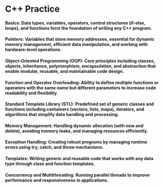 # C++ Practice

#### Basics: Data types, variables, operators, control structures (if-else, loops), and functions form the foundation of writing any C++ program.

#### Pointers: Variables that store memory addresses, essential for dynamic memory management, efficient data manipulation, and working with hardware-level operations.

#### Object-Oriented Programming (OOP): Core principles including classes, objects, inheritance, polymorphism, encapsulation, and abstraction that enable modular, reusable, and maintainable code design.

#### Function and Operator Overloading: Ability to define multiple functions or operators with the same name but different parameters to increase code readability and flexibility.

#### Standard Template Library (STL): Predefined set of generic classes and functions including containers (vectors, lists, maps), iterators, and algorithms that simplify data handling and processing.

#### Memory Management: Handling dynamic allocation (with new and delete), avoiding memory leaks, and managing resources efficiently.

#### Exception Handling: Creating robust programs by managing runtime errors using try, catch, and throw mechanisms.

#### Templates: Writing generic and reusable code that works with any data type through class and function templates.

#### Concurrency and Multithreading: Running parallel threads to improve performance and responsiveness in applications.
